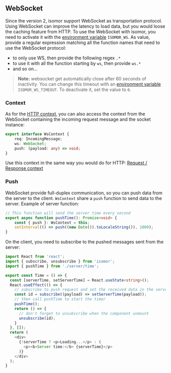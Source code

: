 ## WebSocket

Since the version 2, isomor support WebSocket as transportation protocol. Using WebSocket can improve the latency to load data, but you would loose the caching feature from HTTP. To use the WebSocket with isomor, you need to activate it with the [environment variable](Docs/Config.md) `ISOMOR_WS`. As value, provide a regular expression matching all the function names that need to use the WebSocket protocol:

- to only use WS, then provide the following regex `.*`
- to use it with all the function starting by `ws`, then provide `ws.*`
- and so on...

> **Note:** websocket get automatically close after 60 seconds of inactivity. You can change this timeout with an [environment variable](Docs/Config.md) `ISOMOR_WS_TIMEOUT`. To deactivate it, set the value to `0`.

### Context

As for the [HTTP context](Docs/ReqResCtx.md), you can also access the context from the WebSocket containing the incoming request message and the socket instance:

```ts
export interface WsContext {
    req: IncomingMessage;
    ws: WebSocket;
    push: (payload: any) => void;
}
```

Use this context in the same way you would do for HTTP: [Request / Response context](Docs/ReqResCtx.md)

<!-- ### React

In order to be able to use WebSocket in dev mode, you need to update the proxy settings. First, remove the proxy parameter from `package.json`. Then, install `http-proxy-middleware` using Yarn:

```shell
yarn add http-proxy-middleware
```

Finally, create **src-isomor/setupProxy.js** and place the following contents in it:

```js
const proxy = require('http-proxy-middleware');
module.exports = function (app) {
    app.use(
        '/isomor',
        proxy({ target: 'http://127.0.0.1:3005', ws:true })
    );
};
```

For more details, [see React documentation](https://create-react-app.dev/docs/proxying-api-requests-in-development/#configuring-the-proxy-manually). -->

### Push

WebSocket provide full-duplex communication, so you can push data from the server to the client. `WsContext` share a `push` function to send data to the server. Example of server function:

```ts
// This function will send the server time every second
export async function pushTime(): Promise<void> {
    const { push }: WsContext = this;
    setInterval(() => push((new Date()).toLocaleString()), 1000);
}
```

On the client, you need to subscribe to the pushed messages sent from the server:

```ts
import React from 'react';
import { subscribe, unsubscribe } from 'isomor';
import { pushTime } from './server/time';

export const Time = () => {
  const [serverTime, setServerTime] = React.useState<string>();
  React.useEffect(() => {
    // subscribe to push request and set the received data in the serverTime
    const id = subscribe((payload) => setServerTime(payload));
    // then call pushTime to start the timer
    pushTime();
    return () => {
      // don't forget to unsubscribe when the component unmount
      unsubscribe(id);
    }
  }, []);
  return (
    <div>
      {!serverTime ? <p>Loading...</p> : (
        <p><b>Server time:</b> {serverTime}</p>
      )}
    </div>
  );
}
```
